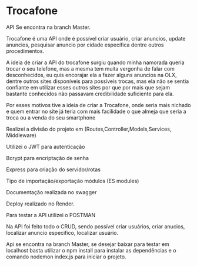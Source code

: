 # Trocafone
API Se encontra na branch Master.

Trocafone é uma API onde é possível criar usuário, criar anuncios, update anuncios, pesquisar anuncio por cidade específica dentre outros procedimentos.

A ideia de criar a API do trocafone surgiu quando minha namorada queria trocar o seu telefone, mas a mesma tem muita vergonha de falar com desconhecidos, eu quis encorajar ela a fazer alguns anuncios na OLX, dentre outros sites disponíveis para possíveis trocas, mas ela não se sentia confiante em utilizar esses outros sites por que por mais que sejam bastante conhecidos não passavam credibilidade suficiente para ela.

Por esses motivos tive a ideia de criar a Trocafone, onde seria mais nichado e quem entrar no site já teria com mais facilidade o que almeja que seria a troca ou a venda do seu smartphone 

Realizei a divisão do projeto em (Routes,Controller,Models,Services, Middleware)

Utilizei o JWT para autenticação

Bcrypt para encriptação de senha

Express para criação do servidor/rotas

Tipo de importação/exportação módulos (ES modules)

Documentação realizada no swagger 

Deploy realizado no Render.

Para testar a API utilizei o POSTMAN 

Na API foi feito todo o CRUD, sendo possível criar usuários, criar anucios, localizar anuncio especifico, localizar usuário.

Api se encontra na branch Master, se desejar baixar para testar em localhost basta utilizar o npm install para instalar as dependências e o comando nodemon index.js  para iniciar o projeto.
